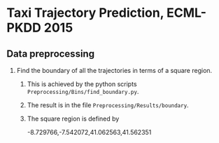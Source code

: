 
# Taxi Trajectory Prediction, ECML-PKDD 2015

## Data preprocessing

1. Find the boundary of all the trajectories in terms of a square region.
   1. This is achieved by the python scripts `Preprocessing/Bins/find_boundary.py`.
   1. The result is in the file `Preprocessing/Results/boundary`.
   1. The square region is defined by

      	-8.729766,-7.542072,41.062563,41.562351